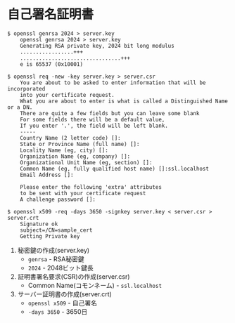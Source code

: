 # 自己署名証明書

```
$ openssl genrsa 2024 > server.key
    openssl genrsa 2024 > server.key
    Generating RSA private key, 2024 bit long modulus
    .................+++
    ................................+++
    e is 65537 (0x10001)

$ openssl req -new -key server.key > server.csr
    You are about to be asked to enter information that will be incorporated
    into your certificate request.
    What you are about to enter is what is called a Distinguished Name or a DN.
    There are quite a few fields but you can leave some blank
    For some fields there will be a default value,
    If you enter '.', the field will be left blank.
    -----
    Country Name (2 letter code) []:
    State or Province Name (full name) []:
    Locality Name (eg, city) []:
    Organization Name (eg, company) []:
    Organizational Unit Name (eg, section) []:
    Common Name (eg, fully qualified host name) []:ssl.localhost
    Email Address []:

    Please enter the following 'extra' attributes
    to be sent with your certificate request
    A challenge password []:

$ openssl x509 -req -days 3650 -signkey server.key < server.csr > server.crt
    Signature ok
    subject=/CN=sample_cert
    Getting Private key
```

1. 秘密鍵の作成(server.key)
    - `genrsa` - RSA秘密鍵
    - `2024` - 2048ビット鍵長
2. 証明書署名要求(CSR)の作成(server.csr)
    - Common Name(コモンネーム) - `ssl.localhost`
3. サーバー証明書の作成(server.crt)
    - `openssl x509` - 自己署名
    - `-days 3650` - 3650日
